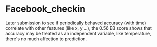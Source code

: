 # Facebook_checkin
Later submission to see if periodically behaved accuracy (with time) correlate with other features (like x, y ...), the 0.56 EB score shows that accuracy may be treated as an independent variable, like temperature, there's no much affection to prediction. 
